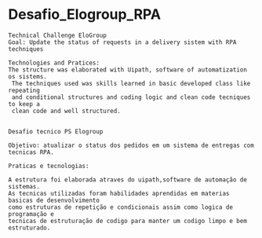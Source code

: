# Desafio_Elogroup_RPA

    Technical Challenge EloGroup
    Goal: Update the status of requests in a delivery sistem with RPA techniques 

    Technologies and Pratices:
    The structure was elaborated with Uipath, software of automatization os sistems.
     The techniques used was skills learned in basic developed class like  repeating 
     and conditional structures and coding logic and clean code tecniques to keep a 
     clean code and well structured.

     
    Desafio tecnico PS Elogroup

    Objetivo: atualizar o status dos pedidos em um sistema de entregas com tecnicas RPA.

    Praticas e tecnologias:

    A estrutura foi elaborada atraves do uipath,software de automação de sistemas. 
    As tecnicas utilizadas foram habilidades aprendidas em materias basicas de desenvolvimento 
    como estruturas de repetição e condicionais assim como logica de programação e 
    tecnicas de estruturação de codigo para manter um codigo limpo e bem estruturado.



